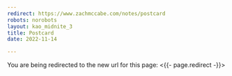 ```yaml
---
redirect: https://www.zachmccabe.com/notes/postcard
robots: norobots
layout: kao_midnite_3
title: Postcard
date: 2022-11-14

---
```


You are being redirected to the new url for this page: <{{- page.redirect -}}>
